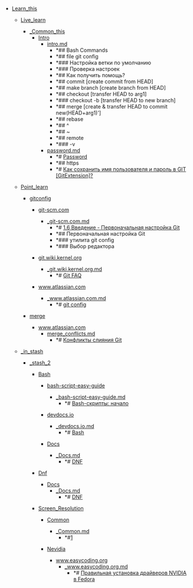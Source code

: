 - <a href = "F:\Node_projects\Node_Way\NBase\_Md\_Index\_Git.old\contaners\Learn_this\cat.Learn_this\dir.Learn_this.md">Learn_this</a>
    - <a href = "F:\Node_projects\Node_Way\NBase\_Md\_Index\_Git.old\contaners\Learn_this\Live_learn\cat.Live_learn\dir.Live_learn.md">Live_learn</a>
        - <a href = "F:\Node_projects\Node_Way\NBase\_Md\_Index\_Git.old\contaners\Learn_this\Live_learn\_Common_this\cat._Common_this\dir._Common_this.md">_Common_this</a>
            - <a href = "F:\Node_projects\Node_Way\NBase\_Md\_Index\_Git.old\contaners\Learn_this\Live_learn\_Common_this\Intro\cat.Intro\dir.Intro.md">Intro</a>
                - <a href = "F:\Node_projects\Node_Way\NBase\_Md\_Index\_Git.old\contaners\Learn_this\Live_learn\_Common_this\Intro\intro.md">intro.md</a>
                    - *## Bash Commands
                    - *## file git config
                    - *### Настройка ветки по умолчанию
                    - *### Проверка настроек
                    - *## Как получить помощь?
                    - *## commit [create commit from HEAD]
                    - *## make branch [create branch from HEAD]
                    - *## checkout [transfer HEAD to arg1]
                    - *### checkout -b [transfer HEAD to new branch]
                    - *## merge [create & transfer HEAD to commit new(HEAD+arg1)']
                    - *## rebase
                    - *## ^
                    - *## ~ 
                    - *## remote
                    - *### -v
                - <a href = "F:\Node_projects\Node_Way\NBase\_Md\_Index\_Git.old\contaners\Learn_this\Live_learn\_Common_this\Intro\password.md">password.md</a>
                    - *# <a href="https://ru.stackoverflow.com/questions/420040/%D0%9E%D0%B1%D0%BD%D0%BE%D0%B2%D0%BB%D0%B5%D0%BD%D0%B8%D0%B5-%D1%80%D0%B5%D0%BF%D0%BE%D0%B7%D0%B8%D1%82%D0%BE%D1%80%D0%B8%D1%8F-git-%D0%B1%D0%B5%D0%B7-%D0%B2%D0%B2%D0%BE%D0%B4%D0%B0-%D0%BF%D0%B0%D1%80%D0%BE%D0%BB%D0%B5%D0%B9" target="_blank">Password</a>
                    - *## https
                    - *# <a href="https://stackoverflow.com/questions/35942754/how-to-save-username-and-password-in-git-gitextension" target="_blank">Как сохранить имя пользователя и пароль в GIT [GitExtension]?</a>
            
        
    
    - <a href = "F:\Node_projects\Node_Way\NBase\_Md\_Index\_Git.old\contaners\Learn_this\Point_learn\cat.Point_learn\dir.Point_learn.md">Point_learn</a>
        - <a href = "F:\Node_projects\Node_Way\NBase\_Md\_Index\_Git.old\contaners\Learn_this\Point_learn\gitconfig\cat.gitconfig\dir.gitconfig.md">gitconfig</a>
            - <a href = "F:\Node_projects\Node_Way\NBase\_Md\_Index\_Git.old\contaners\Learn_this\Point_learn\gitconfig\git-scm.com\cat.git-scm.com\dir.git-scm.com.md">git-scm.com</a>
                - <a href = "F:\Node_projects\Node_Way\NBase\_Md\_Index\_Git.old\contaners\Learn_this\Point_learn\gitconfig\git-scm.com\_git-scm.com.md">_git-scm.com.md</a>
                    - *# [1.6 Введение - Первоначальная настройка Git](https://git-scm.com/book/ru/v2/%D0%92%D0%B2%D0%B5%D0%B4%D0%B5%D0%BD%D0%B8%D0%B5-%D0%9F%D0%B5%D1%80%D0%B2%D0%BE%D0%BD%D0%B0%D1%87%D0%B0%D0%BB%D1%8C%D0%BD%D0%B0%D1%8F-%D0%BD%D0%B0%D1%81%D1%82%D1%80%D0%BE%D0%B9%D0%BA%D0%B0-Git)
                    - *## Первоначальная настройка Git
                    - *### утилита git config
                    - *### Выбор редактора
            
            - <a href = "F:\Node_projects\Node_Way\NBase\_Md\_Index\_Git.old\contaners\Learn_this\Point_learn\gitconfig\git.wiki.kernel.org\cat.git.wiki.kernel.org\dir.git.wiki.kernel.org.md">git.wiki.kernel.org</a>
                - <a href = "F:\Node_projects\Node_Way\NBase\_Md\_Index\_Git.old\contaners\Learn_this\Point_learn\gitconfig\git.wiki.kernel.org\_git.wiki.kernel.org.md">_git.wiki.kernel.org.md</a>
                    - *# [Git FAQ](https://git.wiki.kernel.org/index.php/Git_FAQ)
            
            - <a href = "F:\Node_projects\Node_Way\NBase\_Md\_Index\_Git.old\contaners\Learn_this\Point_learn\gitconfig\www.atlassian.com\cat.www.atlassian.com\dir.www.atlassian.com.md">www.atlassian.com</a>
                - <a href = "F:\Node_projects\Node_Way\NBase\_Md\_Index\_Git.old\contaners\Learn_this\Point_learn\gitconfig\www.atlassian.com\_www.atlassian.com.md">_www.atlassian.com.md</a>
                    - *# [git config](https://www.atlassian.com/ru/git/tutorials/setting-up-a-repository/git-config)
            
        
        - <a href = "F:\Node_projects\Node_Way\NBase\_Md\_Index\_Git.old\contaners\Learn_this\Point_learn\merge\cat.merge\dir.merge.md">merge</a>
            - <a href = "F:\Node_projects\Node_Way\NBase\_Md\_Index\_Git.old\contaners\Learn_this\Point_learn\merge\www.atlassian.com\cat.www.atlassian.com\dir.www.atlassian.com.md">www.atlassian.com</a>
                - <a href = "F:\Node_projects\Node_Way\NBase\_Md\_Index\_Git.old\contaners\Learn_this\Point_learn\merge\www.atlassian.com\merge_conflicts.md">merge_conflicts.md</a>
                    - *# [Конфликты слияния Git](https://www.atlassian.com/git/tutorials/using-branches/merge-conflicts)
            
        
    
    - <a href = "F:\Node_projects\Node_Way\NBase\_Md\_Index\_Git.old\contaners\Learn_this\_in_stash\cat._in_stash\dir._in_stash.md">_in_stash</a>
        - <a href = "F:\Node_projects\Node_Way\NBase\_Md\_Index\_Git.old\contaners\Learn_this\_in_stash\_stash_2\cat._stash_2\dir._stash_2.md">_stash_2</a>
            - <a href = "F:\Node_projects\Node_Way\NBase\_Md\_Index\_Git.old\contaners\Learn_this\_in_stash\_stash_2\Bash\cat.Bash\dir.Bash.md">Bash</a>
                - <a href = "F:\Node_projects\Node_Way\NBase\_Md\_Index\_Git.old\contaners\Learn_this\_in_stash\_stash_2\Bash\bash-script-easy-guide\cat.bash-script-easy-guide\dir.bash-script-easy-guide.md">bash-script-easy-guide</a>
                    - <a href = "F:\Node_projects\Node_Way\NBase\_Md\_Index\_Git.old\contaners\Learn_this\_in_stash\_stash_2\Bash\bash-script-easy-guide\_bash-script-easy-guide.md">_bash-script-easy-guide.md</a>
                        - *# [Bash-скрипты: начало](https://habr.com/ru/company/ruvds/blog/325522/)
                
                - <a href = "F:\Node_projects\Node_Way\NBase\_Md\_Index\_Git.old\contaners\Learn_this\_in_stash\_stash_2\Bash\devdocs.io\cat.devdocs.io\dir.devdocs.io.md">devdocs.io</a>
                    - <a href = "F:\Node_projects\Node_Way\NBase\_Md\_Index\_Git.old\contaners\Learn_this\_in_stash\_stash_2\Bash\devdocs.io\_devdocs.io.md">_devdocs.io.md</a>
                        - *# [Bash](https://devdocs.io/bash/)
                
                - <a href = "F:\Node_projects\Node_Way\NBase\_Md\_Index\_Git.old\contaners\Learn_this\_in_stash\_stash_2\Bash\Docs\cat.Docs\dir.Docs.md">Docs</a>
                    - <a href = "F:\Node_projects\Node_Way\NBase\_Md\_Index\_Git.old\contaners\Learn_this\_in_stash\_stash_2\Bash\Docs\_Docs.md">_Docs.md</a>
                        - *# [DNF](https://docs.fedoraproject.org/ru/fedora/rawhide/system-administrators-guide/package-management/DNF/)
                
            
            - <a href = "F:\Node_projects\Node_Way\NBase\_Md\_Index\_Git.old\contaners\Learn_this\_in_stash\_stash_2\Dnf\cat.Dnf\dir.Dnf.md">Dnf</a>
                - <a href = "F:\Node_projects\Node_Way\NBase\_Md\_Index\_Git.old\contaners\Learn_this\_in_stash\_stash_2\Dnf\Docs\cat.Docs\dir.Docs.md">Docs</a>
                    - <a href = "F:\Node_projects\Node_Way\NBase\_Md\_Index\_Git.old\contaners\Learn_this\_in_stash\_stash_2\Dnf\Docs\_Docs.md">_Docs.md</a>
                        - *# [DNF](https://docs.fedoraproject.org/ru/fedora/rawhide/system-administrators-guide/package-management/DNF/)
                
            
            - <a href = "F:\Node_projects\Node_Way\NBase\_Md\_Index\_Git.old\contaners\Learn_this\_in_stash\_stash_2\Screen_Resolution\cat.Screen_Resolution\dir.Screen_Resolution.md">Screen_Resolution</a>
                - <a href = "F:\Node_projects\Node_Way\NBase\_Md\_Index\_Git.old\contaners\Learn_this\_in_stash\_stash_2\Screen_Resolution\Common\cat.Common\dir.Common.md">Common</a>
                    - <a href = "F:\Node_projects\Node_Way\NBase\_Md\_Index\_Git.old\contaners\Learn_this\_in_stash\_stash_2\Screen_Resolution\Common\_Common.md">_Common.md</a>
                        - *#[1](https://www.linuxmint.com.ru/viewtopic.php?t=4183)
                
                - <a href = "F:\Node_projects\Node_Way\NBase\_Md\_Index\_Git.old\contaners\Learn_this\_in_stash\_stash_2\Screen_Resolution\Nevidia\cat.Nevidia\dir.Nevidia.md">Nevidia</a>
                    - <a href = "F:\Node_projects\Node_Way\NBase\_Md\_Index\_Git.old\contaners\Learn_this\_in_stash\_stash_2\Screen_Resolution\Nevidia\www.easycoding.org\cat.www.easycoding.org\dir.www.easycoding.org.md">www.easycoding.org</a>
                        - <a href = "F:\Node_projects\Node_Way\NBase\_Md\_Index\_Git.old\contaners\Learn_this\_in_stash\_stash_2\Screen_Resolution\Nevidia\www.easycoding.org\_www.easycoding.org.md">_www.easycoding.org.md</a>
                            - *# [Правильная установка драйверов NVIDIA в Fedora](https://www.easycoding.org/2017/01/11/pravilnaya-ustanovka-drajverov-nvidia-v-fedora.html)
                    
                
            
        
    
